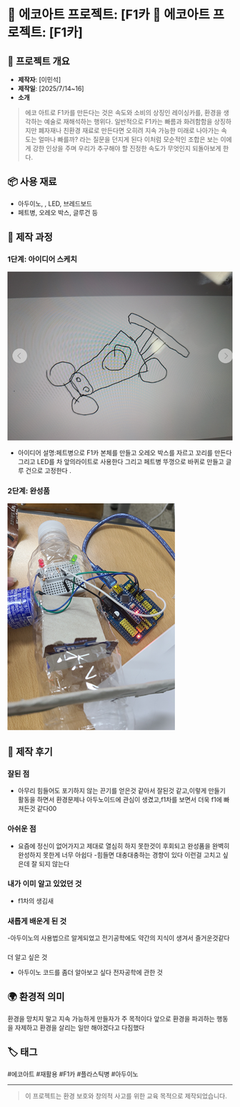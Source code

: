 # 🌱 에코아트 프로젝트: [F1카 🌱 에코아트 프로젝트: [F1카]
## 📖 프로젝트 개요
- **제작자**: [이민석]
- **제작일**: [2025/7/14~16]
- **소개**
> 에코 아트로 F1카를 만든다는 것은 속도와 소비의 상징인 레이싱카를, 환경을 생각하는 예술로 재해석하는 행위다.
 일반적으로 F1카는 빠름과 화려함함을 상징하지만 폐자재나 친환경 재료로 만든다면 오히려 지속 가능한 미래로 나아가는 속도는 얼마나 빠를까? 라는 질문을 던지게 된다 이처럼 모순적인 조합은 보는 이에게 강한 인상을 주며 우리가 추구해야 할 진정한 속도가 무엇인지 되돌아보게 한다.
## 📦 사용 재료
- 아두이노, , LED, 브레드보드
- 페트병, 오레오 박스, 글루건 등
## 🔧 제작 과정

### 1단계: 아이디어 스케치
![스케치 이미지](스크린샷(2).png)
- 아이디어 설명:페트병으로 F1카 본체를 만들고 오레오 박스를 자르고 꼬리를 만든다 그리고 LED를 차 앞의라이트로 사용한다 그리고 페트병 뚜껑으로 바퀴로 만들고 글루 건으로 고정한다 .
### 2단계: 완성품
![완성품 1](스크린샷(3).png)

## 💭 제작 후기
### 잘된 점
- 아무리 힘들어도 포기하지 않는 끈기를 얻은것 같아서 잘된것 같고,이렇게 만들기 활동을 하면서 환경문제나 아두노이드에 관심이 생겼고,f1차를 보면서 더욱 f1에 빠져든것 같다00
  
### 아쉬운 점
- 요즘에 정신이 없어가지고 제대로 열심히 하지 못한것이 후회되고 완성품을 완벽히 완성하지 못한게 너무 아쉽다 
-힘들면 대충대충하는 경향이 있다 이런걸 고치고 싶은데 잘 되지 않는다
### 내가 이미 알고 있었던 것
- f1차의 생김새
### 새롭게 배운게 된 것

-아두이노의 사용법으르 알게되었고  전기공학에도 약간의 지식이 생겨서 즐거운것같다
### 
더 알고 싶은 것
- 아두이노 코드를 좀더 알아보고 싶다 전자공학에 관한 것 

## 🌍 환경적 의미
환경을 망치지 말고 지속 가능하게 만들자가 주 목적이다
앞으로 환경을 파괴하는 행동을 자제하고 환경을 살리는 일만 해야겠다고 다짐했다

## 🏷️ 태그
#에코아트 #재활용 #F1카 #플라스틱병 #아두이노

---

> 이 프로젝트는 환경 보호와 창의적 사고를 위한 교육 목적으로 제작되었습니다.
